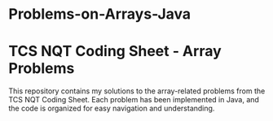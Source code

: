 # Problems-on-Arrays-Java
# TCS NQT Coding Sheet - Array Problems
This repository contains my solutions to the array-related problems from the TCS NQT Coding Sheet.
Each problem has been implemented in Java, and the code is organized for easy navigation and understanding.
